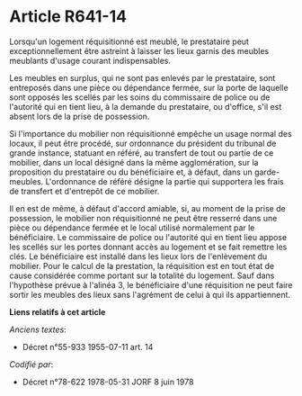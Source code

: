 # Article R641-14

Lorsqu'un logement réquisitionné est meublé, le prestataire peut exceptionnellement être astreint à laisser les lieux garnis
des meubles meublants d'usage courant indispensables.

Les meubles en surplus, qui ne sont pas enlevés par le prestataire, sont entreposés dans une pièce ou dépendance fermée, sur
la porte de laquelle sont opposés les scellés par les soins du commissaire de police ou de l'autorité qui en tient lieu, à la
demande du prestataire, ou d'office, s'il est absent lors de la prise de possession.

Si l'importance du mobilier non réquisitionné empêche un usage normal des locaux, il peut être procédé, sur ordonnance du
président du tribunal de grande instance, statuant en référé, au transfert de tout ou partie de ce mobilier, dans un local
désigné dans la même agglomération, sur la proposition du prestataire ou du bénéficiaire et, à défaut, dans un garde-meubles.
L'ordonnance de référé désigne la partie qui supportera les frais de transfert et d'entrepôt de ce mobilier.

Il en est de même, à défaut d'accord amiable, si, au moment de la prise de possession, le mobilier non réquisitionné ne peut
être resserré  dans une pièce ou dépendance fermée et le local utilisé normalement par le bénéficiaire. Le commissaire de
police ou l'autorité qui en tient lieu appose les scellés sur les portes donnant accès au logement et se fait remettre les
clés. Le bénéficiaire est installé dans les lieux lors de l'enlèvement du mobilier. Pour le calcul de la prestation, la
réquisition est en tout état de cause considérée comme portant sur la totalité du logement. Sauf dans l'hypothèse prévue à
l'alinéa 3, le bénéficiaire d'une réquisition ne peut faire sortir les meubles des lieux sans l'agrément de celui à qui ils
appartiennent.

**Liens relatifs à cet article**

_Anciens textes_:

  - Décret n°55-933 1955-07-11 art. 14

_Codifié par_:

  - Décret n°78-622 1978-05-31 JORF 8 juin 1978
